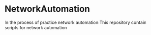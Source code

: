 # NetworkAutomation
In the process of practice network automation 
This repository contain scripts for network automation
